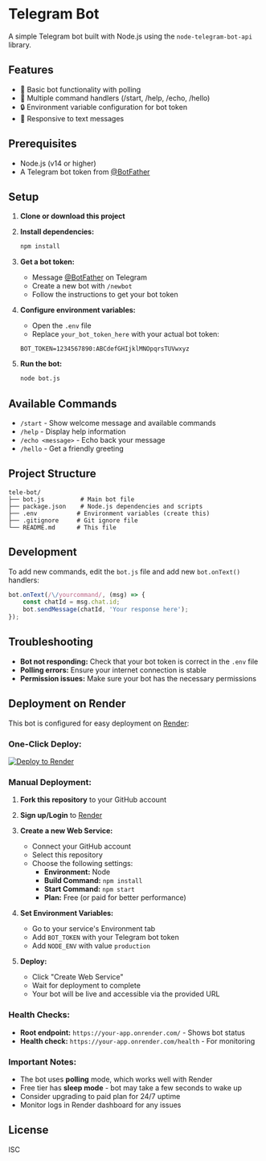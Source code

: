 # Telegram Bot

A simple Telegram bot built with Node.js using the `node-telegram-bot-api` library.

## Features

- 🤖 Basic bot functionality with polling
- 📝 Multiple command handlers (/start, /help, /echo, /hello)
- 🔒 Environment variable configuration for bot token
- 📱 Responsive to text messages

## Prerequisites

- Node.js (v14 or higher)
- A Telegram bot token from [@BotFather](https://t.me/botfather)

## Setup

1. **Clone or download this project**

2. **Install dependencies:**
   ```bash
   npm install
   ```

3. **Get a bot token:**
   - Message [@BotFather](https://t.me/botfather) on Telegram
   - Create a new bot with `/newbot`
   - Follow the instructions to get your bot token

4. **Configure environment variables:**
   - Open the `.env` file
   - Replace `your_bot_token_here` with your actual bot token:
   ```
   BOT_TOKEN=1234567890:ABCdefGHIjklMNOpqrsTUVwxyz
   ```

5. **Run the bot:**
   ```bash
   node bot.js
   ```

## Available Commands

- `/start` - Show welcome message and available commands
- `/help` - Display help information
- `/echo <message>` - Echo back your message
- `/hello` - Get a friendly greeting

## Project Structure

```
tele-bot/
├── bot.js          # Main bot file
├── package.json    # Node.js dependencies and scripts
├── .env           # Environment variables (create this)
├── .gitignore     # Git ignore file
└── README.md      # This file
```

## Development

To add new commands, edit the `bot.js` file and add new `bot.onText()` handlers:

```javascript
bot.onText(/\/yourcommand/, (msg) => {
    const chatId = msg.chat.id;
    bot.sendMessage(chatId, 'Your response here');
});
```

## Troubleshooting

- **Bot not responding:** Check that your bot token is correct in the `.env` file
- **Polling errors:** Ensure your internet connection is stable
- **Permission issues:** Make sure your bot has the necessary permissions

## Deployment on Render

This bot is configured for easy deployment on [Render](https://render.com):

### **One-Click Deploy:**
[![Deploy to Render](https://render.com/images/deploy-to-render-button.svg)](https://render.com/deploy)

### **Manual Deployment:**

1. **Fork this repository** to your GitHub account
2. **Sign up/Login** to [Render](https://render.com)
3. **Create a new Web Service:**
   - Connect your GitHub account
   - Select this repository
   - Choose the following settings:
     - **Environment:** Node
     - **Build Command:** `npm install`
     - **Start Command:** `npm start`
     - **Plan:** Free (or paid for better performance)

4. **Set Environment Variables:**
   - Go to your service's Environment tab
   - Add `BOT_TOKEN` with your Telegram bot token
   - Add `NODE_ENV` with value `production`

5. **Deploy:**
   - Click "Create Web Service"
   - Wait for deployment to complete
   - Your bot will be live and accessible via the provided URL

### **Health Checks:**
- **Root endpoint:** `https://your-app.onrender.com/` - Shows bot status
- **Health check:** `https://your-app.onrender.com/health` - For monitoring

### **Important Notes:**
- The bot uses **polling** mode, which works well with Render
- Free tier has **sleep mode** - bot may take a few seconds to wake up
- Consider upgrading to paid plan for 24/7 uptime
- Monitor logs in Render dashboard for any issues

## License

ISC
